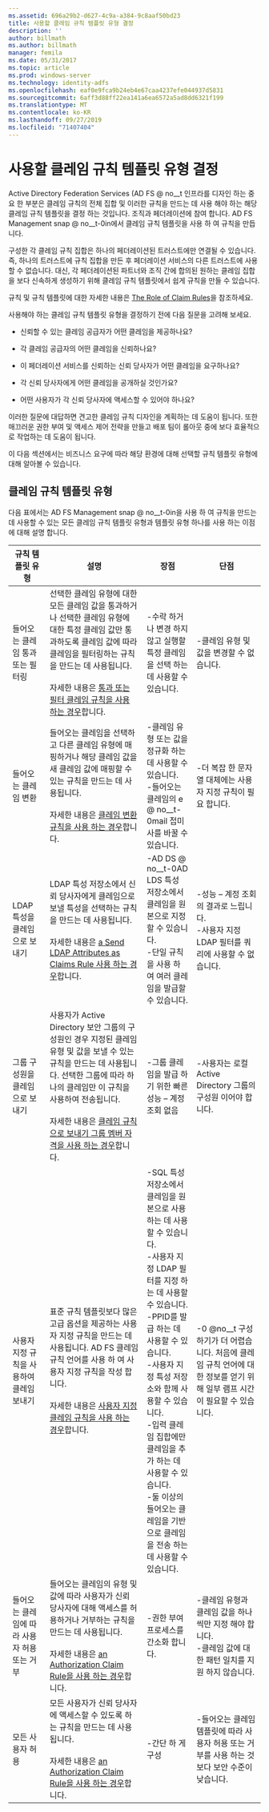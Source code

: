 ```yaml
---
ms.assetid: 696a29b2-d627-4c9a-a384-9c8aaf50bd23
title: 사용할 클레임 규칙 템플릿 유형 결정
description: ''
author: billmath
ms.author: billmath
manager: femila
ms.date: 05/31/2017
ms.topic: article
ms.prod: windows-server
ms.technology: identity-adfs
ms.openlocfilehash: eaf0e9fca9b24eb4e67caa4237efe044937d5831
ms.sourcegitcommit: 6aff3d88ff22ea141a6ea6572a5ad8dd6321f199
ms.translationtype: MT
ms.contentlocale: ko-KR
ms.lasthandoff: 09/27/2019
ms.locfileid: "71407404"
---
```

# <a name="determine-the-type-of-claim-rule-template-to-use"></a>사용할 클레임 규칙 템플릿 유형 결정


Active Directory Federation Services \(AD FS @ no__t 인프라를 디자인 하는 중요 한 부분은 클레임 규칙의 전체 집합 및 이러한 규칙을 만드는 데 사용 해야 하는 해당 클레임 규칙 템플릿을 결정 하는 것입니다. 조직과 페더레이션에 참여 합니다. AD FS Management snap @ no__t-0in에서 클레임 규칙 템플릿을 사용 하 여 규칙을 만듭니다.  
  
구성한 각 클레임 규칙 집합은 하나의 페더레이션된 트러스트에만 연결될 수 있습니다. 즉, 하나의 트러스트에 규칙 집합을 만든 후 페더레이션 서비스의 다른 트러스트에 사용할 수 없습니다. 대신, 각 페더레이션된 파트너와 조직 간에 합의된 원하는 클레임 집합을 보다 신속하게 생성하기 위해 클레임 규칙 템플릿에서 쉽게 규칙을 만들 수 있습니다.  
  
규칙 및 규칙 템플릿에 대한 자세한 내용은 [The Role of Claim Rules](The-Role-of-Claim-Rules.md)을 참조하세요.  
  
사용해야 하는 클레임 규칙 템플릿 유형을 결정하기 전에 다음 질문을 고려해 보세요.  
  
-   신뢰할 수 있는 클레임 공급자가 어떤 클레임을 제공하나요?  
  
-   각 클레임 공급자의 어떤 클레임을 신뢰하나요?  
  
-   이 페더레이션 서비스를 신뢰하는 신뢰 당사자가 어떤 클레임을 요구하나요?  
  
-   각 신뢰 당사자에게 어떤 클레임을 공개하실 것인가요?  
  
-   어떤 사용자가 각 신뢰 당사자에 액세스할 수 있어야 하나요?  
  
이러한 질문에 대답하면 견고한 클레임 규칙 디자인을 계획하는 데 도움이 됩니다. 또한 매끄러운 권한 부여 및 액세스 제어 전략을 만들고 배포 팀이 롤아웃 중에 보다 효율적으로 작업하는 데 도움이 됩니다.  
  
이 다음 섹션에서는 비즈니스 요구에 따라 해당 환경에 대해 선택할 규칙 템플릿 유형에 대해 알아볼 수 있습니다.  
  
## <a name="claim-rule-template-types"></a>클레임 규칙 템플릿 유형  
다음 표에서는 AD FS Management snap @ no__t-0in을 사용 하 여 규칙을 만드는 데 사용할 수 있는 모든 클레임 규칙 템플릿 유형과 템플릿 유형 하나를 사용 하는 이점에 대해 설명 합니다.  
  
|규칙 템플릿 유형|설명|장점|단점|  
|----------------------|---------------|--------------|-----------------|  
|들어오는 클레임 통과 또는 필터링|선택한 클레임 유형에 대한 모든 클레임 값을 통과하거나 선택한 클레임 유형에 대한 특정 클레임 값만 통과하도록 클레임 값에 따라 클레임을 필터링하는 규칙을 만드는 데 사용됩니다.<br /><br />자세한 내용은 [통과 또는 필터 클레임 규칙을 사용 하는 경우](When-to-Use-a-Pass-Through-or-Filter-Claim-Rule.md)합니다.|-수락 하거나 변경 하지 않고 실행할 특정 클레임을 선택 하는 데 사용할 수 있습니다.|-클레임 유형 및 값을 변경할 수 없습니다.|  
|들어오는 클레임 변환|들어오는 클레임을 선택하고 다른 클레임 유형에 매핑하거나 해당 클레임 값을 새 클레임 값에 매핑할 수 있는 규칙을 만드는 데 사용됩니다.<br /><br />자세한 내용은 [클레임 변환 규칙을 사용 하는 경우](When-to-Use-a-Transform-Claim-Rule.md)합니다.|-클레임 유형 또는 값을 정규화 하는 데 사용할 수 있습니다.<br />-들어오는 클레임의 e @ no__t-0mail 접미사를 바꿀 수 있습니다.|-더 복잡 한 문자열 대체에는 사용자 지정 규칙이 필요 합니다.|  
|LDAP 특성을 클레임으로 보내기|LDAP 특성 저장소에서 신뢰 당사자에게 클레임으로 보낼 특성을 선택하는 규칙을 만드는 데 사용됩니다.<br /><br />자세한 내용은 [a Send LDAP Attributes as Claims Rule 사용 하는 경우](When-to-Use-a-Send-LDAP-Attributes-as-Claims-Rule.md)합니다.|-AD DS @ no__t-0AD LDS 특성 저장소에서 클레임을 원본으로 지정할 수 있습니다.<br />-단일 규칙을 사용 하 여 여러 클레임을 발급할 수 있습니다.|-성능 – 계정 조회의 결과로 느립니다.<br />-사용자 지정 LDAP 필터를 쿼리에 사용할 수 없습니다.|  
|그룹 구성원을 클레임으로 보내기|사용자가 Active Directory 보안 그룹의 구성원인 경우 지정된 클레임 유형 및 값을 보낼 수 있는 규칙을 만드는 데 사용됩니다. 선택한 그룹에 따라 하나의 클레임만 이 규칙을 사용하여 전송됩니다.<br /><br />자세한 내용은 [클레임 규칙으로 보내기 그룹 멤버 자격을 사용 하는 경우](When-to-Use-a-Send-Group-Membership-as-a-Claim-Rule.md)합니다.|-그룹 클레임을 발급 하기 위한 빠른 성능 – 계정 조회 없음|-사용자는 로컬 Active Directory 그룹의 구성원 이어야 합니다.|  
|사용자 지정 규칙을 사용하여 클레임 보내기|표준 규칙 템플릿보다 많은 고급 옵션을 제공하는 사용자 지정 규칙을 만드는 데 사용됩니다. AD FS 클레임 규칙 언어를 사용 하 여 사용자 지정 규칙을 작성 합니다.<br /><br />자세한 내용은 [사용자 지정 클레임 규칙을 사용 하는 경우](When-to-Use-a-Custom-Claim-Rule.md)합니다.|-SQL 특성 저장소에서 클레임을 원본으로 사용 하는 데 사용할 수 있습니다.<br />-사용자 지정 LDAP 필터를 지정 하는 데 사용할 수 있습니다.<br />-PPID를 발급 하는 데 사용할 수 있습니다.<br />-사용자 지정 특성 저장소와 함께 사용할 수 있습니다.<br />-입력 클레임 집합에만 클레임을 추가 하는 데 사용할 수 있습니다.<br />-둘 이상의 들어오는 클레임을 기반으로 클레임을 전송 하는 데 사용할 수 있습니다.|-0 @no__t 구성 하기가 더 어렵습니다. 처음에 클레임 규칙 언어에 대 한 정보를 얻기 위해 일부 램프 시간이 필요할 수 있습니다.|  
|들어오는 클레임에 따라 사용자 허용 또는 거부|들어오는 클레임의 유형 및 값에 따라 사용자가 신뢰 당사자에 대해 액세스를 허용하거나 거부하는 규칙을 만드는 데 사용됩니다.<br /><br />자세한 내용은 [an Authorization Claim Rule을 사용 하는 경우](When-to-Use-an-Authorization-Claim-Rule.md)합니다.|-권한 부여 프로세스를 간소화 합니다.|-클레임 유형과 클레임 값을 하나씩만 지정 해야 합니다.<br />-클레임 값에 대 한 패턴 일치를 지원 하지 않습니다.|  
|모든 사용자 허용|모든 사용자가 신뢰 당사자에 액세스할 수 있도록 하는 규칙을 만드는 데 사용됩니다.<br /><br />자세한 내용은 [an Authorization Claim Rule을 사용 하는 경우](When-to-Use-an-Authorization-Claim-Rule.md)합니다.|-간단 하 게 구성|-들어오는 클레임 템플릿에 따라 사용자 허용 또는 거부를 사용 하는 것 보다 보안 수준이 낮습니다.|  
  

